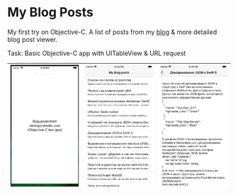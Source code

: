 # My Blog Posts

My first try on Objective-C. 
A list of posts from my [blog](https://viktorgordienko.com) & more detailed blog post viewer.  

Task:
Basic Objective-C app with UITableView & URL request

| ![screenshot 1](https://github.com/vikgor/MyBlogPosts/blob/master/screenshots/myFirstObjCApp1.png)  |  ![screenshot 2](https://github.com/vikgor/MyBlogPosts/blob/master/screenshots/myFirstObjCApp2.png)  |  ![screenshot 3](https://github.com/vikgor/MyBlogPosts/blob/master/screenshots/myFirstObjCApp3.png)  |
|:-:|:-:|:-:|
